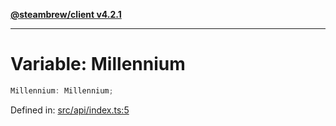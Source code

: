 [**@steambrew/client v4.2.1**](../README.md)

***

# Variable: Millennium

```ts
Millennium: Millennium;
```

Defined in: [src/api/index.ts:5](https://github.com/SteamClientHomebrew/SDK/blob/main/typescript-packages/client/src/api/index.ts#L5)
